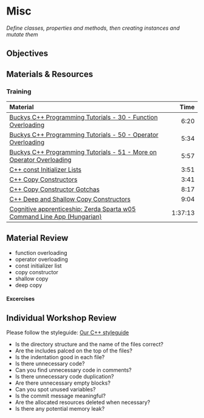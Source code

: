 # Misc
*Define classes, properties and methods, then creating instances and mutate them*

## Objectives

## Materials & Resources
### Training
| Material | Time |
|:---------|-----:|
| [Buckys C++ Programming Tutorials - 30 - Function Overloading](https://www.youtube.com/watch?v=IAMzWp3kS_k) | 6:20 |
| [Buckys C++ Programming Tutorials - 50 - Operator Overloading](https://www.youtube.com/watch?v=PgGhEovFhd0) | 5:34 |
| [Buckys C++ Programming Tutorials - 51 - More on Operator Overloading](https://www.youtube.com/watch?v=q4vZIF-uMzs) | 5:57 |
| [C++ const Initializer Lists](https://www.youtube.com/watch?v=sruGkv3dQZQ) | 3:51 |
| [C++ Copy Constructors](https://www.youtube.com/watch?v=-_uSj6lrmZ0) | 3:41 |
| [C++ Copy Constructor Gotchas](https://www.youtube.com/watch?v=n4zZ7KxhmVM) | 8:17 |
| [C++ Deep and Shallow Copy Constructors](https://www.youtube.com/watch?v=YFcd1bojN8Q) | 9:04 |
| [Cognitive apprenticeship: Zerda Sparta w05 Command Line App (Hungarian)](https://www.youtube.com/watch?v=dKGOwkl1R8k) | 1:37:13 |

## Material Review
 - function overloading
 - operator overloading
 - const initializer list
 - copy constructor
 - shallow copy
 - deep copy

#### Excercises

## Individual Workshop Review
Please follow the styleguide: [Our C++ styleguide](../../styleguide/cpp.md)

 - Is the directory structure and the name of the files correct?
 - Are the includes palced on the top of the files?
 - Is the indentation good in each file?
 - Is there unnecessary code?
 - Can you find unnecessary code in comments?
 - Is there unnecessary code duplication?
 - Are there unnecessary empty blocks?
 - Can you spot unused variables?
 - Is the commit message meaningful?
 - Are the allocated resources deleted when necessary?
 - Is there any potential memory leak?

